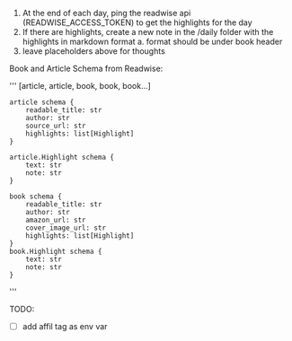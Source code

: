 1. At the end of each day, ping the readwise api (READWISE_ACCESS_TOKEN) to get the highlights for the day
2. If there are highlights, create a new note in the /daily folder with the highlights in markdown format
    a. format should be under book header
3. leave placeholders above for thoughts

Book and Article Schema from Readwise:

'''
    [article, article, book, book, book...]

    article schema {
        readable_title: str
        author: str
        source_url: str
        highlights: list[Highlight]
    }

    article.Highlight schema {
        text: str
        note: str
    }

    book schema {
        readable_title: str
        author: str
        amazon_url: str
        cover_image_url: str
        highlights: list[Highlight]
    }
    book.Highlight schema {
        text: str
        note: str
    }
'''

TODO:
- [ ] add affil tag as env var